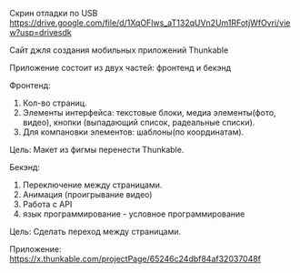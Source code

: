 Скрин отладки по USB
https://drive.google.com/file/d/1XqOFIws_aT132qUVn2Um1RFotjWfOvri/view?usp=drivesdk

Сайт джля создания мобильных приложений 
Thunkable

Приложение состоит из двух частей: 
фронтенд и бекэнд

Фронтенд:
1. Кол-во страниц.
2. Элементы интерфейса: текстовые блоки, медиа элементы(фото, видео), кнопки (выпадающий список, радеальные списки).
3. Для компановки элементов: шаблоны(по координатам).

Цель: Макет из фигмы перенести 
Thunkable. 

Бекэнд: 
1. Переключение между страницами.
2. Анимация (проигрывание видео)
3. Работа с API
4. язык программирование - условное программирование

Цель: Сделать переход между страницами. 

Приложение:
https://x.thunkable.com/projectPage/65246c24dbf84af32037048f
